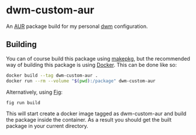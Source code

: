 # dwm-custom-aur
An [AUR] package build for my personal [dwm] configuration.

## Building
You can of course build this package using [makepkg], but the recommended way
of building this package is using [Docker].  This can be done like so:

```bash
docker build --tag dwm-custom-aur .
docker run --rm --volume "$(pwd):/package" dwm-custom-aur
```

Alternatively, using [Fig]:

```bash
fig run build
```

This will start create a docker image tagged as dwm-custom-aur and build the
package inside the container.  As a result you should get the built package in
your current directory.

[AUR]: https://aur.archlinux.org/
[dwm]: http://dwm.suckless.org/
[makepkg]: https://wiki.archlinux.org/index.php/Makepkg
[Docker]: https://www.docker.com/
[Fig]: http://www.fig.sh/
